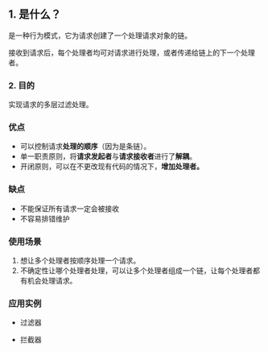 ## 1. 是什么？

是一种行为模式，它为请求创建了一个处理请求对象的链。

接收到请求后，每个处理者均可对请求进行处理，或者传递给链上的下一个处理者。



### 2. 目的

实现请求的多层过滤处理。



### 优点

- 可以控制请求**处理的顺序**（因为是条链）。
- 单一职责原则，将**请求发起者**与**请求接收者**进行了**解耦**。
- 开闭原则，可以在不更改现有代码的情况下，**增加处理者。**



### 缺点

- 不能保证所有请求一定会被接收
- 不容易排错维护



### 使用场景

1. 想让多个处理者按顺序处理一个请求。
2. 不确定性让哪个处理者处理，可以让多个处理者组成一个链，让每个处理者都有机会处理请求。



### 应用实例

- 过滤器

- 拦截器
